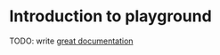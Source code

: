 # Introduction to playground

TODO: write [great documentation](http://jacobian.org/writing/great-documentation/what-to-write/)
